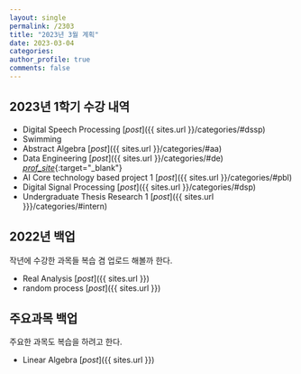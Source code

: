 ```yaml
---
layout: single
permalink: /2303
title: "2023년 3월 계획"
date: 2023-03-04
categories:
author_profile: true
comments: false
---
```


## 2023년 1학기 수강 내역

- Digital Speech Processing [_post_]({{ sites.url }}/categories/#dssp)
- Swimming
- Abstract Algebra [_post_]({{ sites.url }}/categories/#aa)
- Data Engineering [_post_]({{ sites.url }}/categories/#de) [_prof_site_](https://sundong.kim/courses/dataeng23sp/){:target="_blank"}
- AI Core technology based project 1 [_post_]({{ sites.url }}/categories/#pbl)
- Digital Signal Processing [_post_]({{ sites.url }}/categories/#dsp)
- Undergraduate Thesis Research 1 [_post_]({{ sites.url }}}/categories/#intern)

## 2022년 백업

작년에 수강한 과목들 복습 겸 업로드 해볼까 한다.

- Real Analysis [_post_]({{ sites.url }})
- random process [_post_]({{ sites.url }})

## 주요과목 백업

주요한 과목도 복습을 하려고 한다.

- Linear Algebra [_post_]({{ sites.url }})
